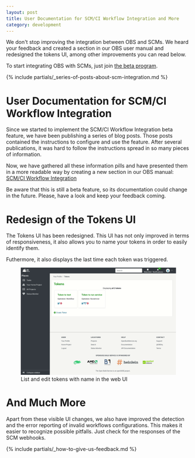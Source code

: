 ```yaml
---
layout: post
title: User Documentation for SCM/CI Workflow Integration and More
category: development
---
```


We don't stop improving the integration between OBS and SCMs.  We heard your
feedback and created a section in our OBS user manual and redesigned the tokens
UI, among other improvements you can read below.

To start integrating OBS with SCMs, just join [the beta program](/2018/10/04/the-beta-program/).

{% include partials/_series-of-posts-about-scm-integration.md %}

# User Documentation for SCM/CI Workflow Integration

Since we started to implement the SCM/CI Workflow Integration beta feature, we
have been publishing a series of blog posts. Those posts contained the
instructions to configure and use the feature. After several publications, it
was hard to follow the instructions spread in so many pieces of information.

Now, we have gathered all these information pills and have presented them in a
more readable way by creating a new section in our OBS manual:
[SCM/CI Workflow Integration](https://openbuildservice.org/help/manuals/obs-user-guide/cha.obs.scm_ci_workflow_integration.html)

Be aware that this is still a beta feature, so its documentation could change
in the future. Please, have a look and keep your feedback coming.

# Redesign of the Tokens UI

The Tokens UI has been redesigned. This UI has not only improved in terms of
responsiveness, it also allows you to name your tokens in order to easily
identify them.

Futhermore, it also displays the last time each token was triggered.

<figure>
  <img src="/images/posts/sprint-106-token-ui-revamp.gif" alt="List and edit tokens with name in the web UI" />
  <figcaption>List and edit tokens with name in the web UI</figcaption>
</figure>

# And Much More

Apart from these visible UI changes, we also have improved the detection and
the error reporting of invalid workflows configurations. This makes it easier
to recognize possible pitfalls. Just check for the responses of the SCM
webhooks.

{% include partials/_how-to-give-us-feedback.md %}
